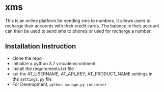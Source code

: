 # xms

This is an online platform for sending sms to numbers. It allows users to recharge their accounts with their credit cards. The balance in their account can then be used to send sms to phones or used for recharge a number.

## Installation Instruction

- clone the repo
- initialize a python 3.7 virtualenvirontment
- install the requirements.txt file
- set the AT_USERNAME, AT_API_KEY, AT_PRODUCT_NAME settings in the `settings.py` file
- For Development, `python manage.py runserver`